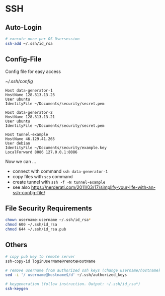 # SSH

## Auto-Login

```bash
# execute once per OS Usersession
ssh-add ~/.ssh/id_rsa
```

## Config-File
Config file for easy access

*~/.ssh/config*
```
Host data-generator-1
HostName 128.313.13.23
User ubuntu
IdentityFile ~/Documents/security/secret.pem

Host data-generator-2
HostName 128.313.13.21
User ubuntu
IdentityFile ~/Documents/security/secret.pem

Host tunnel-example
HostName 46.129.41.265
User debian
IdentityFile ~/Documents/security/example.key
LocalForward 8086 127.0.0.1:8086
```
Now we can  ...
  * connect with command `ssh data-generator-1` 
  * copy files with `scp` command
  * create tunnel with `ssh -f -N tunnel-example`
  * see also https://nerderati.com/2011/03/17/simplify-your-life-with-an-ssh-config-file/

##  File Security Requirements

```bash
chown username:username ~/.ssh/id_rsa*
chmod 600 ~/.ssh/id_rsa
chmod 644 ~/.ssh/id_rsa.pub
```

## Others
```bash
# copy pub key to remote server
ssh-copy-id loginUserName@remoteHostName

# remove username from authorized ssh keys (change username/hostname)
sed -i '/ username@hostname$/d' ~/.ssh/authorized_keys

# keygeneration (follow instruction. Output: ~/.ssh/id_rsa*)
ssh-keygen
```

